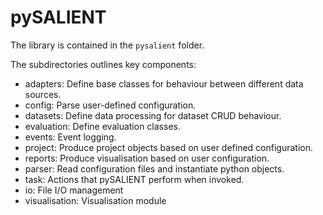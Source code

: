 # pySALIENT

[//]: #a (add introduction)

The library is contained in the `pysalient` folder.

The subdirectories outlines key components:

[//]: #b (Add benchmark back after discussion with the team)

- adapters: Define base classes for behaviour between different data sources.
- config: Parse user-defined configuration.
- datasets: Define data processing for dataset CRUD behaviour.
- evaluation: Define evaluation classes.
- events: Event logging.
- project: Produce project objects based on user defined configuration.
- reports: Produce visualisation based on user configuration.
- parser: Read configuration files and instantiate python objects.
- task: Actions that pySALIENT perform when invoked.
- io: File I/O management
- visualisation: Visualisation module

[//]: #c (Evaluation package will be moved to here)

